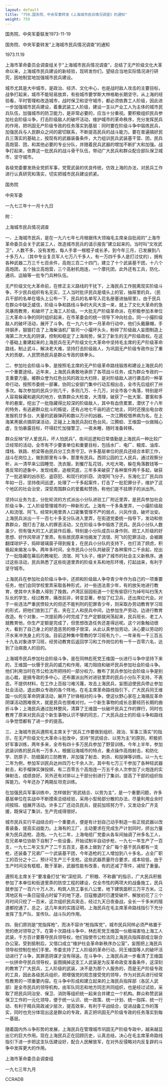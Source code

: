 ```yaml
---
layout: default
title: "759.国务院、中央军委转发《上海城市民兵情况调查》的通知"
weight: 759
---
```


国务院、中央军委联发1973-11-19

国务院、中央军委转发“上海城市民兵情况调查”的通知

1973.11.19

上海市革命委员会调查组关于“上海城市民兵情况调查”，总结了无产阶级文化大革命以来，上海城市民兵建设的新经验，现转发你们，望结合当地实际情况进行研究，因地制宜地加强城市民兵建设。

城市尤其是大中城市，是政治、经济、文化中心，也是战时敌人攻击的主要目标，战争打起来，城市不能轻易放弃，有些城市要学斯大林格勒长期坚守。从上海的经验看，平时管理和改造城市，战时保卫和坚守城市，都必须依靠工人阶级，因此进一步加强城市民兵建设，着重武装工人阶级，建设一支以产业工人为主体的城市民兵队伍，加强城市的防卫能力，是非常必要的，应当十分重视。要积极组织民兵参加社会阶级斗争，打击阶级敌人的破坏活动，维护城市的革命秩序，充分发挥民兵的作用，把巩固无产阶级专政的任务落实到基层：同时要在阶级斗争中锻炼民兵，加强民兵与人民群众之间的密切联系，不断提高民兵的战斗能力。要在普遍搞好民兵三落实的基础上，按现有的武器装备条件，大力组训民兵武装基干营、团，民兵高炮营、团，和其他必要的专业分队，并随着民兵武器的增加不断扩大和加强。战争打起来，依靠这一批民兵的战斗骨干队伍，带动广大民兵和群众配合部队保卫城市，坚守城市。

各级党委要发扬全党抓军事，党管武装的优良传统，仿效上海的办法，对民兵工作进行认真研究和落实，切实把城市民兵建设抓紧。

国务院

中央军委

一九七三年十一月十九日

附：

上海城市民兵情况调查

一、上海城市民兵，是在一九六七年七月根据伟大领袖毛主席亲自批阅的“上海市革命委员会关于武装工人，改造城市民兵的请示报告”建立起来的。当时叫“文攻武卫”，人数不多，没有发枪，每人手拿一根棍子或长矛。到今年三月，已发展到八十多万人，（其中专业复员军人七万八千多人，有一万四千多人是打过仗的），拥有各种武器二万三千七百余件，高炮三百二十四门，建立了十个武装基干团，十八个高炮团，五个独立高炮营，三个高射机炮连，一个摩托团，此外还有工兵，防化、通讯、运输等一批专门兵种队伍。

无产阶级文化大革命前，在修正主义路线的干扰下，上海民兵工作脱离现实阶级斗争，不少民兵组织有名无实，工人当时批评民兵是墙头上的官，抽屉里的兵，（民兵干部的名单在墙头上公布一下，民兵的名单写入花名册塞进抽屉里）。由于民兵在群众中缺乏威信，阶级斗争和路线斗争的大风大浪一来，就上了文化大革命的急风暴雨教育，和破坏了上海工人阶级。一大批无产阶级革命派，在积极参加本单位三大革命斗争的同时组织起来，在市革委会的统一领导下冲向社会。同一小撮阶级敌人的破坏活动，展开了斗争。在一九六七年一月革命行动中，他们头戴藤帽，手持钢矛，狠狠打击了上海柴油机厂联司一小撮坏头头，粉碎了阶级敌人妄图制造上海第二次大乱的阴谋，控制和稳定了上海局势，保卫了新生的无产阶级政权。在这个基础上重建起来的上海民兵在无产阶级文化大革命中坚持毛主席的无产阶级革命路线，制止武斗，解决老大难，坚持打击阶级敌人，为巩固无产阶级专政作出了重大的贡献，人民赞扬民兵是群众专政的铁拳头。

二、参加社会阶级斗争，是按照毛主席的无产阶级革命路线锻炼和建设上海民兵的一个重要途经。近年来，上海民兵勇敢地承担了各项战斗任务，成为群众专政的一支重要力量。被群众誉为红色台风的政治大扫除，是对阶级敌人进行袭击的一种革命行动，按照市委统一部署，协同公安部门集中行动互相出击，全市先后组织了卅多次。每次参加的民兵少则几千，多则几万、十几万，对全市各个角落，特别是坏人容易躲藏和避风的地方，依靠群众大检查，大清理，破获了一批大案、要案和多年的悬案，挖出了一批隐藏得比较深的阶级敌人，其中有血债累累，潜伏了十八年的特务，有逃避群众批斗的叛徒，还有占地七千亩的逃亡地主，同时还搜出电台收发报机廿多台、大量的武器弹药和数以万计的凶器。一次江腾蛟借养病为名，在上海某黑据点搞阴谋活动，正碰上上海民兵刮红色台风，江腾蛟、王维国一伙做贼心虚，生怕暴露目标，吓得赶忙加强警卫，一夜未睡，随时准备转移。

群众反映“好人爱民兵，坏人怕民兵”，夜间巡逻和日常值勤是上海民兵一种比较广泛经常的活动，全市有不少要害单位和重要目标，包括水厂、电厂、粮库、油库、煤栈、铁路、桥梁等由民兵分工负责守卫。许多基层单位的民兵还结合本职工作，战斗在岗位上，做到那里有斗争，那里有民兵。西郊公园的工人民兵，通过观察分析，从一清早来公园睡觉、洗衣服，到餐厅乱花钱，大吃大喝，躲在角落数钱等一类反常的迹象中，发现线索，追根究底，三年多来破获了各种案件两千多起，破获了一批逃窜的凶杀犯、盗窃犯、和现行的扒窃、流氓阿飞分子。东海化工厂民兵四年如一日，坚持夜间巡逻，处理了一千多起案件，打击了一批犯罪分子，维护了这个地区的社会治安，深受周围群众的爱戴和赞扬，称他们是不挂牌子的派出所。

坚持以业务为主，分批轮流的方式派出小分队进驻工厂附近里弄，是民兵参加社会阶级斗争，工人阶级管理城市的一种新形式。上海有一千多条里弄，一小撮阶级敌人和流氓、阿飞，经常利用里弄人口密集管理不严的弱点，兴风作浪，破坏治安。上海民兵派出一千一百七十多支分队进入里弄，在街道党委统一指导下，发动和依靠群众，既打击了敌人的罪恶活动，又在阶级斗争中锻炼了民兵。民兵小分队人数虽少，但有强大的工人武装作后盾，特别是小分队成员以身作则，把工人阶级的好思想、好作风带进了里弄。有些居民原来怕揭发了流氓、阿飞的犯罪活动，会被踢翻煤球炉子，捣碎玻璃窗子得到报复，在民兵小分队的支持下，也打消了顾虑，积极起来揭发斗争。两年多时间，全市民兵小分队共破获了各种案件二千余起，挖出了一批隐藏在幕后的教唆犯、流氓、阿飞头子，维护了城市的社会主义新秩序。通过这些活动，民兵熟悉了这些街道里弄的阶级关系和地形环境，打起战来，有利于坚守城市。

上海民兵在参加社会阶级斗争中，还把和阶级敌人争夺青少年作为自己的一项重要任务，他们会同学校里弄采取各种形式，对一些违法青少年，有的放矢地进行教育，使其中大多数人得到了挽救。卢湾区丽园街道一个犯有偷窃行为绰号叫扫荡大队长的学生，经过教育，痛改前非，转变显著，参加了红卫兵，还出席红代会。对于一些违法严重民愤较大的但还不能判刑的犯罪青少年，则采取办劳动教育学习班的形式，把他们放到工厂去，夹在工人和民兵中间，边参加生产劳动，边进行教育改造。有个对象，一次提前两小时完成了生产定额就闲荡起来，民兵班长、老工人就教育他，你生产定额是完成了，但思想改造任务还差得远呢。这个对象触动很大，看到了自己身上的好逸恶劳的根子很深，从此认真参加劳动，决心要以劳动的汗水来冲洗身上的污浊。目前这种集中管教的学习班有九个，一年来有一千三百五十九名对象进学习班，经劳动教育后返回学习和工作岗位的有一千一百零六名，达到了治病救人的目的。

上海城市民兵参加社会阶级斗争，是在同林彪死党王维国一伙进行斗争中坚持下来的，王维国一伙慑于民兵的威力和作用，竭力阻挠和破坏民兵参加社会阶级斗争。他们利用当时在市公检法所把持的一部分权力，散布了民兵参加社会阶级斗争是别出心裁，是搞专政的多中心，还布置派出所对进驻里弄的民兵小分队不支持，不表态，不提供材料，在工作上百般刁难污蔑，攻击上海民兵，妄图迫使民兵停止参加社会活动，退出群众专政的各个阵地。在毛主席革命路线指引下，广大民兵同王维国一伙的反革命阴谋活动，展开了针锋相对的斗争，使这伙野心家在上海搞反革命阴谋活动困难很大，就是民兵也很难对付。一个新生事物的成长总要经历长期的曲折斗争；上海民兵通过批林整风，清算了王维国一伙破坏民兵工作的罪行，同时也教育了原来对民兵这个新生事物认识不够的同志，广大民兵战士的阶级斗争和路线斗争觉悟都有了进一步的提高。

三、上海城市民兵遵照毛主席关于“民兵工作要做到组织、政治、军事三落实”的指示，在无产阶级文化大革命斗批改中，坚持“劳武结合、以劳为主”的原则，积极抓好军事训练，两年多来，全市有四十多万民兵参加了野营训练。今年上半年，参加武装训练的民兵有一万多人，根据沿海城市的特点，重点操作高炮射击，和防化学、防原子、防细菌的三防教育，并加强了射击、刺杀、和投弹等训练。以一九七二年为例，参加军训民兵达卅四万七千余人次，其中有七万三千参加了各种轻武器射击，和手榴弹实弹投掷，有二百零五个高炮连一万五千余人次参加了火炮连的实弹射击，成绩良好。另外还有对排以上干部分别进行了集训，提高了干部的组织指挥能力。今年还办了两期反坦克训练。

在加强民兵军事训练中，怎样做到“劳武结合、以劳为主”，是一个重要问题，许多基层单位在实战中不断摸索总结经验，采用小型局部分散的办法，尽量利用业余时间按班、组展开活动。许多工厂还动员民兵，提前加班努力干，又发动全厂齐支援，既保证了集训，生产完成得很好。

城市民兵实行平战结合的一个重要点，便是有计划自己动手制造一些正规武器以改善装备，提高实战能力。上海有的工厂，主动要求在完成生产计划同时，挤出力量来为民兵造枪、造炮。一九七二年，上海电缆厂党委从各车间抽调了卅多名工人，在兄弟单位协助下自制了一些设备，开始试制半自动步枪，一九七一年生产了一百支，一九七二年又生产了二千五百支，基本上做到了全厂每个基干民兵都有一支枪，还装备了兄弟厂一个武装基干团，今年造枪的工人增加到八十多名，占全厂职工的百分之十二，预计可生产三千支枪。这些武器质量符合要求，成本较低，由于生产时间没有框框，敢于革新，武器性能有改善，有的还减了零件，减轻了重量。

遵照毛主席关于“要准备打仗”和“深挖洞、广积粮、不称霸”的指示，广大民兵积极参加了本单位和街道里弄的防空工程的建设，仅全市性的两项大的战备施工，民兵就参加了一百六十万人次，构筑人防工事长八公里，地下建筑面积三万平方米。江湾地区有一条日寇侵占时留下的地下道，日寇撤退时已遭受破坏，解放初花了三个月时间只挖了一百米，这次组织民兵突击，经过九天日夜奋战，全长一千多米的隧道都挖通了。总之，这几年来的实践证明，上海民兵在毛主席革命路线指引下充分发挥了生产队、宣传队、战斗队的作用。

四、我们原则是“党指挥枪”，而决不容许“枪指挥党”，城市民兵同样必须严格置于党的绝对领导之下。在第十次路线斗争中，林彪死党王维国一伙极端害怕上海工人武装，千方百计要篡夺民兵领导权，他们指使市公检法同上海民兵指挥部成立联合办公室。受到抵制后，又借口成立“维护社会革命新秩序办公室”，妄图把上海民兵领导权控制在他们手里。市委支持了工人阶级的革命行动，同王维国等人的破坏活动进行了斗争，其罪恶阴谋才没有得逞。在斗争中，上海民兵进一步看清了王维国一伙拼命夺民兵领导权，妄图搞掉这支工人武装是为反革命政变准备条件，这深刻的教育了广大民兵，工人阶级的武装，决不是为那个人服务的，而是无产阶级专政的工具，因此各级民兵组织，把增强党的观念接受党的领导，作为对民兵进行经常性教育的一项重要内容。在斗争中形成和建立起来的上海民兵指挥部（各区人武部）是全市民兵的领导机构，由军队同志和地方同志共同组织，也是经过试验，采取了把民兵同治安、保卫、消防等组织统一起来合并建立一个机构。群众称赞武装保卫工作的一元化领导，便于统一认识、统一政策、统一计划、统一指挥、统一行动、有利于精兵简政减少层次，提高效率，有利于平战结合，促进战备工作的落实，同时也充分体现出这是群众的专政，真正把巩固无产阶级专政的任务落实到每一基层。

随着国内外斗争形势的发展，上海民兵在管理城市巩固无产阶级专政中，越来越显出它的巨大作用。现在上海民兵正在回顾历史，认真总结，决心在毛主席革命路线指引下进一步把这支队伍建设好，配合人民解放军，在对外反侵略对内反复辟的斗争中发挥更大的作用。

上海市革命委员会调查组

一九七三年九月

CCRADB

